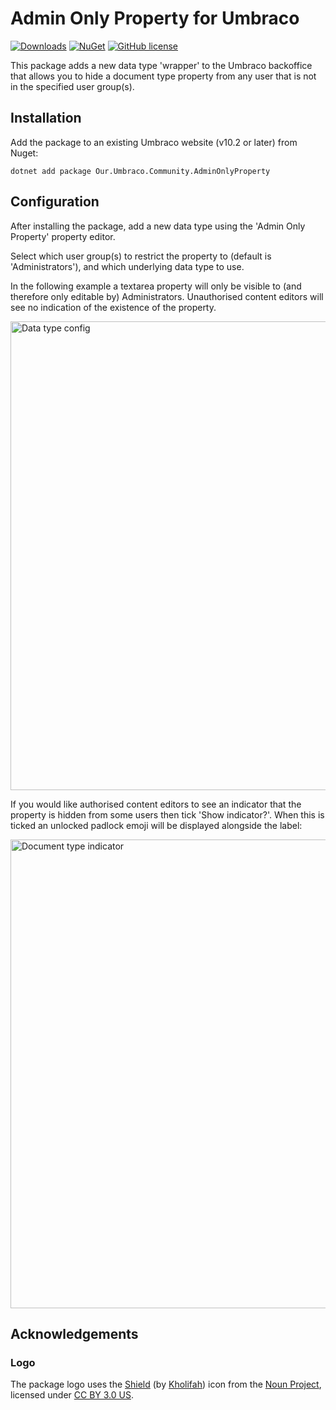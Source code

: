 # Admin Only Property for Umbraco

[![Downloads](https://img.shields.io/nuget/dt/Our.Umbraco.Community.AdminOnlyProperty?color=cc9900)](https://www.nuget.org/packages/Our.Umbraco.Community.AdminOnlyProperty/)
[![NuGet](https://img.shields.io/nuget/vpre/Our.Umbraco.Community.AdminOnlyProperty?color=0273B3)](https://www.nuget.org/packages/Our.Umbraco.Community.AdminOnlyProperty)
[![GitHub license](https://img.shields.io/github/license/lottepitcher/umbraco-admin-only-property?color=8AB803)](LICENSE)

This package adds a new data type 'wrapper' to the Umbraco backoffice that allows you to hide a document type property from any user that is not in the specified user group(s).

## Installation

Add the package to an existing Umbraco website (v10.2 or later) from Nuget:

`dotnet add package Our.Umbraco.Community.AdminOnlyProperty`

## Configuration

After installing the package, add a new data type using the 'Admin Only Property' property editor.

Select which user group(s) to restrict the property to (default is 'Administrators'), and which underlying data type to use.

In the following example a textarea property will only be visible to (and therefore only editable by) Administrators. Unauthorised content editors will see no indication of the existence of the property.

<img width="750" alt="Data type config" src="https://github.com/LottePitcher/umbraco-admin-only-property/blob/develop/docs/screenshots/data-type-config.png">

If you would like authorised content editors to see an indicator that the property is hidden from some users then tick 'Show indicator?'. When this is ticked an unlocked padlock emoji will be displayed alongside the label:

<img width="750" alt="Document type indicator" src="https://github.com/LottePitcher/umbraco-admin-only-property/blob/develop/docs/screenshots/doc-type-indicator.png">

## Acknowledgements

### Logo

The package logo uses the [Shield](https://thenounproject.com/icon/shield-5206781/) (by [Kholifah](https://thenounproject.com/vinadbumi/)) icon from the [Noun Project](https://thenounproject.com), licensed under [CC BY 3.0 US](https://creativecommons.org/licenses/by/3.0/us/).